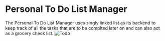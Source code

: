 # Personal To Do List Manager
 The Personal To Do List Manager uses singly linked list as its backend to keep track of all the tasks that are to be complted later on and can also act as a grocery check list.
![Todo](https://user-images.githubusercontent.com/76038589/135631840-044885a2-4b52-46ec-bd4c-aaecd738e6f9.png)
